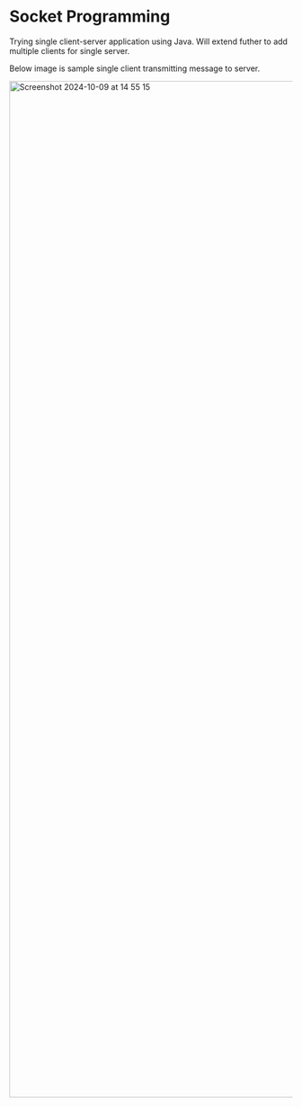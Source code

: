 # Socket Programming
Trying single client-server application using Java. Will extend futher to add multiple clients for single server.

Below image is sample single client transmitting message to server. 

<img width="1810" alt="Screenshot 2024-10-09 at 14 55 15" src="https://github.com/user-attachments/assets/bdec442b-29a4-456d-bf81-e6da3a3020e6">
